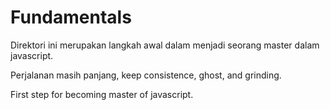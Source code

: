 # Fundamentals

Direktori ini merupakan langkah awal dalam menjadi seorang master dalam javascript.

Perjalanan masih panjang, keep consistence, ghost, and grinding.

First step for becoming master of javascript.
